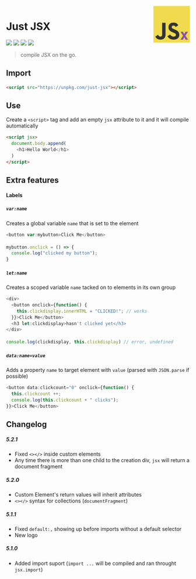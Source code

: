 <img src="jsx.png" width=100 align=right>

# Just JSX

![](https://img.shields.io/npm/dt/just-jsx?style=for-the-badge) ![](https://img.shields.io/github/issues/ephf/just-jsx?style=for-the-badge) ![](https://img.shields.io/npm/l/just-jsx?style=for-the-badge) ![](https://img.shields.io/npm/v/just-jsx?style=for-the-badge)

> compile JSX on the go.

## Import

```html
<script src="https://unpkg.com/just-jsx"></script>
```

## Use

Create a `<script>` tag and add an empty `jsx` attribute to it and it will compile automatically

```html
<script jsx>
  document.body.append(
    <h1>Hello World</h1>
  )
</script>
```

## Extra features

#### Labels

##### `var:name`

Creates a global variable `name` that is set to the element

```js
<button var:mybutton>Click Me</button>

mybutton.onclick = () => {
  console.log("clicked my button");
}
```

##### `let:name`

Creates a scoped variable `name` tacked on to elements in its own group

```js
<div>
  <button onclick={function() {
    this.clickdisplay.innerHTML = "CLICKED!"; // works
  }}>Click Me</button>
  <h3 let:clickdisplay>hasn't clicked yet</h3>
</div>

console.log(clickdisplay, this.clickdisplay) // error, undefined
```

##### `data:name=value`

Adds a property `name` to target element with `value` (parsed with `JSON.parse` if possible)

```js
<button data:clickcount="0" onclick={function() {
  this.clickcount ++;
  console.log(this.clickcount + " clicks");
}}>Click Me</button>
```

## Changelog

##### *5.2.1*

- Fixed `<></>` inside custom elements
- Any time there is more than one child to the creation div, `jsx` will return a document fragment

##### 5.2.0

- Custom Element's return values will inherit attributes
- `<></>` syntax for collections (`documentFragment`)

##### *5.1.1*

- Fixed `default:,` showing up before imports without a default selector
- New logo

##### 5.1.0

- Added import suport (`import ...` will be compiled and ran throught `jsx.import`)